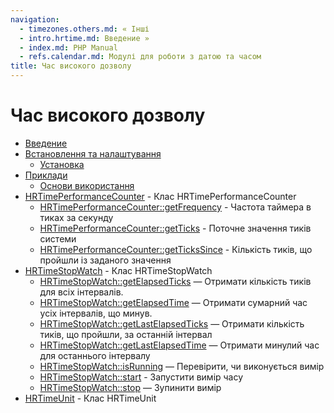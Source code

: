 ```yaml
---
navigation:
  - timezones.others.md: « Інші
  - intro.hrtime.md: Введение »
  - index.md: PHP Manual
  - refs.calendar.md: Модулі для роботи з датою та часом
title: Час високого дозволу
---
```

# Час високого дозволу

-   [Введение](intro.hrtime.md)
-   [Встановлення та налаштування](hrtime.setup.md)
    -   [Установка](hrtime.installation.md)
-   [Приклади](hrtime.examples.md)
    -   [Основи використання](hrtime.example.basic.md)
-   [HRTimePerformanceCounter](class.hrtime-performancecounter.html) - Клас HRTimePerformanceCounter
    -   [HRTimePerformanceCounter::getFrequency](hrtime-performancecounter.getfrequency.html) - Частота таймера в тиках за секунду
    -   [HRTimePerformanceCounter::getTicks](hrtime-performancecounter.getticks.html) - Поточне значення тиків системи
    -   [HRTimePerformanceCounter::getTicksSince](hrtime-performancecounter.gettickssince.html) - Кількість тиків, що пройшли із заданого значення
-   [HRTimeStopWatch](class.hrtime-stopwatch.html) - Клас HRTimeStopWatch
    -   [HRTimeStopWatch::getElapsedTicks](hrtime-stopwatch.getelapsedticks.html) — Отримати кількість тиків для всіх інтервалів.
    -   [HRTimeStopWatch::getElapsedTime](hrtime-stopwatch.getelapsedtime.html) — Отримати сумарний час усіх інтервалів, що минув.
    -   [HRTimeStopWatch::getLastElapsedTicks](hrtime-stopwatch.getlastelapsedticks.html) — Отримати кількість тиків, що пройшли, за останній інтервал
    -   [HRTimeStopWatch::getLastElapsedTime](hrtime-stopwatch.getlastelapsedtime.html) — Отримати минулий час для останнього інтервалу
    -   [HRTimeStopWatch::isRunning](hrtime-stopwatch.isrunning.html) — Перевірити, чи виконується вимір
    -   [HRTimeStopWatch::start](hrtime-stopwatch.start.html) - Запустити вимір часу
    -   [HRTimeStopWatch::stop](hrtime-stopwatch.stop.html) — Зупинити вимір
-   [HRTimeUnit](class.hrtime-unit.html) - Клас HRTimeUnit
